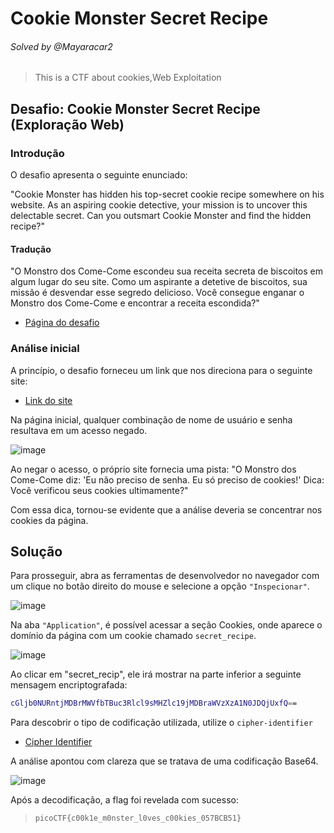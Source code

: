 # Cookie Monster Secret Recipe
###### Solved by @Mayaracar2
> This is a CTF about cookies,Web Exploitation
## Desafio: Cookie Monster Secret Recipe (Exploração Web) 
### Introdução
O desafio apresenta o seguinte enunciado: 

"Cookie Monster has hidden his top-secret cookie recipe somewhere on his website. As an aspiring cookie detective, your mission is to uncover this delectable secret. Can you outsmart Cookie Monster and find the hidden recipe?"

#### Tradução
"O Monstro dos Come-Come escondeu sua receita secreta de biscoitos em algum lugar do seu site. Como um aspirante a detetive de biscoitos, sua missão é desvendar esse segredo delicioso. Você consegue enganar o Monstro dos Come-Come e encontrar a receita escondida?"

- [Página do desafio](https://play.picoctf.org/practice/challenge/469)
### Análise inicial
A princípio, o desafio forneceu um link que nos direciona para o seguinte site:

- [Link do site](http://verbal-sleep.picoctf.net:51173/)

Na página inicial, qualquer combinação de nome de usuário e senha resultava em um acesso negado.

![image](https://github.com/user-attachments/assets/1fb4ea4b-6605-40bd-ad1d-a4c02cb38115)

Ao negar o acesso, o próprio site fornecia uma pista:
"O Monstro dos Come-Come diz: 'Eu não preciso de senha. Eu só preciso de cookies!'
Dica: Você verificou seus cookies ultimamente?"

Com essa dica, tornou-se evidente que a análise deveria se concentrar nos cookies da página.
## Solução
Para prosseguir, abra as ferramentas de desenvolvedor no navegador com um clique no botão direito do mouse e selecione a opção `"Inspecionar"`.

![image](https://github.com/user-attachments/assets/593feb3b-1371-4f54-9b46-6b8d15e009d6)

Na aba `"Application"`, é possível acessar a seção Cookies, onde aparece o domínio da página com um cookie chamado `secret_recipe`.

![image](https://github.com/user-attachments/assets/c02079e8-4e37-4270-a30e-d08b237ed8c4)

Ao clicar em "secret_recip", ele irá mostrar na parte inferior a seguinte mensagem encriptografada:

```bash
cGljb0NURntjMDBrMWVfbTBuc3Rlcl9sMHZlc19jMDBraWVzXzA1N0JDQjUxfQ==
```

Para descobrir o tipo de codificação utilizada, utilize o `cipher-identifier`

- [Cipher Identifier](https://www.dcode.fr/cipher-identifier)

A análise apontou com clareza que se tratava de uma codificação Base64.

![image](https://github.com/user-attachments/assets/e06718cd-033a-4c25-a5fc-8b93a62e7690)

Após a decodificação, a flag foi revelada com sucesso:

>`picoCTF{c00k1e_m0nster_l0ves_c00kies_057BCB51}`
 

